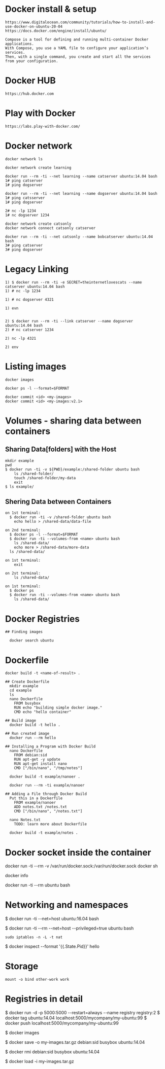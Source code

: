 # Docker install & setup
    https://www.digitalocean.com/community/tutorials/how-to-install-and-use-docker-on-ubuntu-20-04
    https://docs.docker.com/engine/install/ubuntu/
    
    Compose is a tool for defining and running multi-container Docker applications. 
    With Compose, you use a YAML file to configure your application’s services. 
    Then, with a single command, you create and start all the services from your configuration. 
    
# Docker HUB
    https://hub.docker.com
    
# Play with Docker    
    https://labs.play-with-docker.com/

# Docker network
    docker network ls
    
    docker network create learning
    
    docker run --rm -ti --net learning --name catserver ubuntu:14.04 bash
    1# ping catserver
    1# ping dogserver
    
    docker run --rm -ti --net learning --name dogserver ubuntu:14.04 bash
    1# ping catsserver
    1# ping dogserver

    2# nc -lp 1234
    1# nc dogserver 1234
    
    docker network create catsonly
    docker network connect catsonly catserver
    
    docker run --rm -ti --net catsonly --name bobcatserver ubuntu:14.04 bash
    3# ping catserver
    3# ping dogserver
    
# Legacy Linking

    1) $ docker run --rm -ti -e SECRET=theinternetlovescats --name catserver ubuntu:14.04 bash
    1) # nc -lp 1234
    
    1) # nc dogserver 4321
    
    1) evn
    
    
    2) $ docker run --rm -ti --link catserver --name dogserver ubuntu:14.04 bash
    2) # nc catserver 1234
    
    2) nc -lp 4321
    
    2) env

# Listing images

    docker images
    
    docker ps -l --format=$FORMAT
    
    docker commit <id> <my-images>
    docker commit <id> <my-images:v2.1>
    
# Volumes - sharing data between containers   

  ## Sharing Data[folders] with the Host
  
    mkdir example
    pwd
    $ docker run -ti -v ${PWD}/example:/shared-folder ubuntu bash
        ls /shared-folder/
        touch /shared-folder/my-data
        exit
    $ ls example/
    
  ## Shering Data between Containers 

    on 1st terminal:
      $ docker run -ti -v /shared-folder ubuntu bash
        echo hello > /shared-data/data-file

    on 2nd terminal:  
      $ docker ps -l --format=$FORMAT
      $ docker run -ti --volumes-from <name> ubuntu bash
        ls /shared-data/
        echo more > /shared-data/more-data
      ls /shared-data/
     
    on 1st terminal:
        exit
    
    on 2st terminal:
        ls /shared-data/

    on 1st terminal:
      $ docker ps 
      $ docker run -ti --volumes-from <name> ubuntu bash
        ls /shared-data/
  
# Docker Registries
    
    ## Finding images
    
      docker search ubuntu
    
# Dockerfile

    docker build -t <name-of-result> .
    
    ## Create Dockerfile
      mkdir example
      cd example
      ls
      nano Dockerfile
        FROM busybox
        RUN echo "building simple docker image."
        CMD echo "hello container"
        
    ## Build image    
      docker build -t hello .

    ## Run created image
      docker run --rm hello
      
    ## Installing a Program with Docker Build
      nano Dockerfile
        FROM debian:sid
        RUN apt-get -y update
        RUN apt-get install nano
        CMD ["/bin/nano", "/tmp/notes"]
      
      docker build -t example/nanoer .
      
      docker run --rm -ti example/nanoer
      
    ## Adding a File through Docker Build
      Put this in a Dockerfile
        FROM example/nanoer
        ADD notes.txt /notes.txt
        CMD ["/bin/nano", "/notes.txt"]
        
      nano Notes.txt
        TODO: learn more about Dockerfile
        
      docker build -t example/notes .
      
      
# Docker socket inside the container

  docker run -ti --rm -v /var/run/docker.sock:/var/run/docker.sock docker sh
  
  docker info
  
  docker run -ti --rm ubuntu bash
  
  
# Networking and namespaces

  $ docker run -ti --net=host ubuntu:16.04 bash  
  
  $ docker run -ti --rm --net=host --privileged=true ubuntu bash
  
    sudo iptables -n -L -t nat
    
  $ docker inspect --format '{{.State.Pid}}' hello    
  
# Storage

    mount -o bind other-work work
    
# Registries in detail

  $ docker run -d -p 5000:5000 --restart=always --name registry registry:2
  $ docker tag ubuntu:14.04 localhost:5000/mycompany/my-ubuntu:99
  $ docker push localhost:5000/mycompany/my-ubuntu:99
    
  $ docker images 
  
  $ docker save -o my-images.tar.gz debian:sid busybox ubuntu:14.04
  
  $ docker rmi debian:sid busybox ubuntu:14.04
  
  $ docker load -i my-images.tar.gz